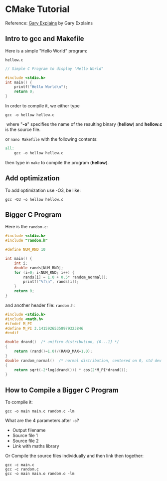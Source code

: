 # CMake Tutorial

Reference: [Gary Explains](https://www.youtube.com/watch?v=NGPo7mz1oa4) by Gary Explains



## Intro to gcc and Makefile

Here is a simple "Hello World" program:

`hellow.c`

```c
// Simple C Program to display "Hello World"

#include <stdio.h>
int main() {
	printf("Hello World\n");
	return 0;
}
```

In order to compile it, we either type

```shell
gcc -o hellow hellow.c
```

​	where "**-o**" specifies the name of the resulting binary (**hellow**) and **hellow.c** is the source file.

or `nano Makefile` with the following contents:

```makefile
all:
	gcc -o hellow hellow.c
```

then type in `make` to compile the program (**hellow**).



## Add optimization

To add optimization use -O3, be like:

```
gcc -O3 -o hellow hellow.c
```



## Bigger C Program

Here is the `random.c`:

```c
#include <stdio.h>
#include "random.h"

#define NUM_RND 10

int main() {
    int i;
    double rands[NUM_RND];
    for (i=0; i<NUM_RND; i++) {
        rands[i] = 1.0 + 0.5* random_normal();
        printf("%f\n", rands[i]);
    }
	return 0;
}
```

and another header file: `random.h`:

```c
#include <stdio.h>
#include <math.h>
#ifndef M_PI
#define M_PI 3.14159265358979323846
#endif

double drand()  /* unifirm distribution, (0...1] */
{
    return (rand()=1.0)/(RAND_MAX=1.0);
}
double random_normal()  /* normal distribution, centered on 0, std dev 1 */
{
    return sqrt(-2*log(drand())) * cos(2*M_PI*drand());
}
```



## How to Compile a Bigger C Program

To compile it:

```
gcc -o main main.c random.c -lm
```

What are the 4 parameters after `-o`?

* Output filename
* Source file 1
* Source file 2
* Link with maths library

Or Compile the source files individually and then link then together:

```
gcc -c main.c
gcc -c random.c
gcc -o main main.o random.o -lm
```

